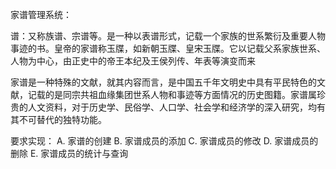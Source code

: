 家谱管理系统：


谱：又称族谱、宗谱等。是一种以表谱形式，记载一个家族的世系繁衍及重要人物事迹的书。皇帝的家谱称玉牒，如新朝玉牒、皇宋玉牒。它以记载父系家族世系、人物为中心，由正史中的帝王本纪及王侯列传、年表等演变而来

家谱是一种特殊的文献，就其内容而言，是中国五千年文明史中具有平民特色的文献，记载的是同宗共祖血缘集团世系人物和事迹等方面情况的历史图籍。家谱属珍贵的人文资料，对于历史学、民俗学、人口学、社会学和经济学的深入研究，均有其不可替代的独特功能。

要求实现：
A. 家谱的创建 
B. 家谱成员的添加 
C. 家谱成员的修改
D. 家谱成员的删除
E. 家谱成员的统计与查询
